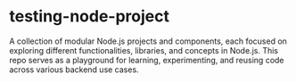 # testing-node-project
A collection of modular Node.js projects and components, each focused on exploring different functionalities, libraries, and concepts in Node.js. This repo serves as a playground for learning, experimenting, and reusing code across various backend use cases.
